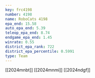 ```yaml
---
key: frc4198
number: 4198
name: RoboCats 4198
epa_end: 15.58
auto_epa_end: 5.39
teleop_epa_end: 8.74
endgame_epa_end: 1.45
winrate: 0.55
district_epa_rank: 722
district_epa_percentile: 0.5991
type: Team
---
```

[[2024mnbt]]
[[2024mnmi]]
[[2024ndgf]]
